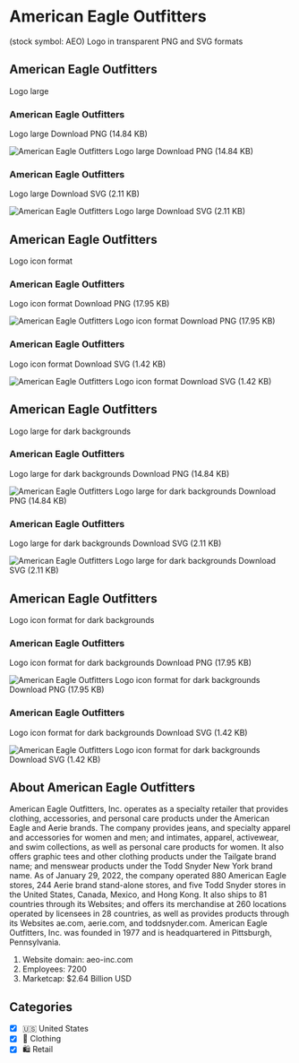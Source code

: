 # American Eagle Outfitters
 (stock symbol: AEO) Logo in transparent PNG and SVG formats

## American Eagle Outfitters
 Logo large

### American Eagle Outfitters
 Logo large Download PNG (14.84 KB)

![American Eagle Outfitters
 Logo large Download PNG (14.84 KB)](/img/orig/AEO_BIG-fbdd12b6.png)

### American Eagle Outfitters
 Logo large Download SVG (2.11 KB)

![American Eagle Outfitters
 Logo large Download SVG (2.11 KB)](/img/orig/AEO_BIG-e05d1f69.svg)

## American Eagle Outfitters
 Logo icon format

### American Eagle Outfitters
 Logo icon format Download PNG (17.95 KB)

![American Eagle Outfitters
 Logo icon format Download PNG (17.95 KB)](/img/orig/AEO-4240a4e6.png)

### American Eagle Outfitters
 Logo icon format Download SVG (1.42 KB)

![American Eagle Outfitters
 Logo icon format Download SVG (1.42 KB)](/img/orig/AEO-5694dd8a.svg)

## American Eagle Outfitters
 Logo large for dark backgrounds

### American Eagle Outfitters
 Logo large for dark backgrounds Download PNG (14.84 KB)

![American Eagle Outfitters
 Logo large for dark backgrounds Download PNG (14.84 KB)](/img/orig/AEO_BIG.D-d835e96a.png)

### American Eagle Outfitters
 Logo large for dark backgrounds Download SVG (2.11 KB)

![American Eagle Outfitters
 Logo large for dark backgrounds Download SVG (2.11 KB)](/img/orig/AEO_BIG.D-194bda34.svg)

## American Eagle Outfitters
 Logo icon format for dark backgrounds

### American Eagle Outfitters
 Logo icon format for dark backgrounds Download PNG (17.95 KB)

![American Eagle Outfitters
 Logo icon format for dark backgrounds Download PNG (17.95 KB)](/img/orig/AEO.D-04fd57e2.png)

### American Eagle Outfitters
 Logo icon format for dark backgrounds Download SVG (1.42 KB)

![American Eagle Outfitters
 Logo icon format for dark backgrounds Download SVG (1.42 KB)](/img/orig/AEO.D-6f5257cd.svg)

## About American Eagle Outfitters


American Eagle Outfitters, Inc. operates as a specialty retailer that provides clothing, accessories, and personal care products under the American Eagle and Aerie brands. The company provides jeans, and specialty apparel and accessories for women and men; and intimates, apparel, activewear, and swim collections, as well as personal care products for women. It also offers graphic tees and other clothing products under the Tailgate brand name; and menswear products under the Todd Snyder New York brand name. As of January 29, 2022, the company operated 880 American Eagle stores, 244 Aerie brand stand-alone stores, and five Todd Snyder stores in the United States, Canada, Mexico, and Hong Kong. It also ships to 81 countries through its Websites; and offers its merchandise at 260 locations operated by licensees in 28 countries, as well as provides products through its Websites ae.com, aerie.com, and toddsnyder.com. American Eagle Outfitters, Inc. was founded in 1977 and is headquartered in Pittsburgh, Pennsylvania.

1. Website domain: aeo-inc.com
2. Employees: 7200
3. Marketcap: $2.64 Billion USD


## Categories
- [x] 🇺🇸 United States
- [x] 👚 Clothing
- [x] 🛍️ Retail
